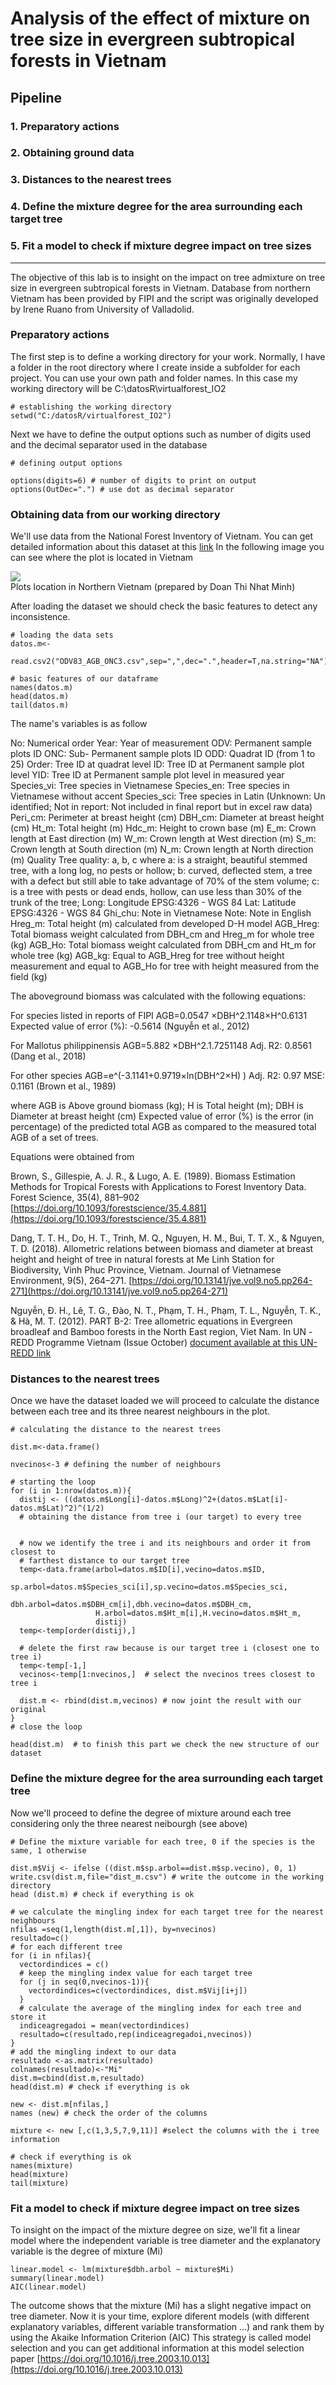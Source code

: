 # Analysis of the effect of mixture on tree size in evergreen subtropical forests in Vietnam
## Pipeline
### 1. Preparatory actions
### 2. Obtaining ground data
### 3. Distances to the nearest trees
### 4. Define the mixture degree for the area surrounding each target tree
### 5. Fit a model to check if mixture degree impact on tree sizes
---------------------
The objective of this lab is to insight on the impact on tree admixture on tree size in evergreen subtropical forests in Vietnam. Database from northern Vietnam has been provided by FIPI and the script was originally developed by Irene Ruano from University of Valladolid.

### Preparatory actions
The first step is to define a working directory for your work. Normally, I have a folder in the root directory where I create inside a subfolder for each project.
You can use your own path and folder names. In this case my working directory will be C:\datosR\virtualforest_IO2

```{r, setup, include=FALSE}
# establishing the working directory 
setwd("C:/datosR/virtualforest_IO2")
```

Next we have to define the output options such as number of digits used and the decimal separator used in the database

```{r, setup, include=FALSE}
# defining output options

options(digits=6) # number of digits to print on output 
options(OutDec=".") # use dot as decimal separator
```
### Obtaining data from our working directory
We'll use data from the National Forest Inventory of Vietnam. You can get detailed information about this dataset at this [link](https://github.com/Felipe-Bravo/VirtualForests-IO2/blob/master/EvergreenBroadleave_northernVietnam-dataDescription.md)
In the following image you can see where the plot is located in Vietnam

<img src="https://github.com/Felipe-Bravo/VirtualForests-IO2/blob/master/images/Map_3SubPSP.png" style="display: block; margin: auto;" />
Plots location in Northern Vietnam (prepared by Doan Thi Nhat Minh)

After loading the dataset we should check the basic features to detect any inconsistence.
```{r, setup, include=FALSE}
# loading the data sets 
datos.m<- 
  read.csv2("ODV83_AGB_ONC3.csv",sep=",",dec=".",header=T,na.string="NA")

# basic features of our dataframe
names(datos.m)
head(datos.m)
tail(datos.m)
```
The name's variables is as follow

No:	Numerical order
Year:	Year of measurement
ODV:	Permanent sample plots ID
ONC:	Sub- Permanent sample plots ID
ODD:	Quadrat ID (from 1 to 25)
Order:	Tree ID at quadrat level
ID:	Tree ID at Permanent sample plot level
YID:	Tree ID at Permanent sample plot level in measured year
Species_vi:	Tree species in Vietnamese
Species_en:	Tree species in Vietnamese without accent
Species_sci:	Tree species in Latin (Unknown: Un identified; Not in report: Not included in final report but in excel raw data)
Peri_cm:	Perimeter at breast height (cm)
DBH_cm:	Diameter at breast height (cm)
Ht_m:	Total height (m)
Hdc_m:	Height to crown base (m)
E_m:	Crown length at East direction (m)
W_m:	Crown length at West direction (m)
S_m:	Crown length at South direction (m)
N_m:	Crown length at North direction (m)
Quality	Tree quality: a, b, c where
  a: is a straight, beautiful stemmed tree, with a long log, no pests or hollow;
  b: curved, deflected stem, a tree with a defect but still able to take advantage of 70% of the stem volume;
  c: is a tree with pests or dead ends, hollow, can use less than 30% of the trunk of the tree;
Long:	Longitude EPSG:4326 - WGS 84
Lat:	Latitude EPSG:4326 - WGS 84
Ghi_chu:	Note in Vietnamese 
Note:	Note in English
Hreg_m:	Total height (m) calculated from developed D-H model 
AGB_Hreg:	Total biomass weight calculated from DBH_cm and Hreg_m for whole tree (kg)
AGB_Ho:	Total biomass weight calculated from DBH_cm and Ht_m for whole tree (kg)
AGB_kg:	Equal to AGB_Hreg for tree without height measurement and equal to AGB_Ho for tree with height measured from the field (kg)

The aboveground biomass was calculated with the following equations:


For species listed in reports of FIPI
AGB=0.0547 ×DBH^2.1148×H^0.6131			Expected value of error (%): -0.5614	(Nguyễn et al., 2012)

For Mallotus philippinensis 
AGB=5.882 ×DBH^2.1.7251148	Adj. R2: 0.8561			(Dang et al., 2018)

For other species
AGB=e^(-3.1141+0.9719×ln⁡(DBH^2×H) )	Adj. R2: 0.97	MSE: 0.1161		(Brown et al., 1989)

where AGB is Above ground biomass (kg); H is Total height (m); DBH is Diameter at breast height (cm)
Expected value of error (%) is the error (in percentage) of the predicted total AGB as compared to the measured total AGB of a set of trees.

Equations were obtained from

Brown, S., Gillespie, A. J. R., & Lugo, A. E. (1989). Biomass Estimation Methods for Tropical Forests with Applications to Forest Inventory Data. Forest Science, 35(4), 881–902 [https://doi.org/10.1093/forestscience/35.4.881](https://doi.org/10.1093/forestscience/35.4.881)

Dang, T. T. H., Do, H. T., Trinh, M. Q., Nguyen, H. M., Bui, T. T. X., & Nguyen, T. D. (2018). Allometric relations between biomass and diameter at breast height and height of tree in natural forests at Me Linh Station for Biodiversity, Vinh Phuc Province, Vietnam. Journal of Vietnamese Environment, 9(5), 264–271. [https://doi.org/10.13141/jve.vol9.no5.pp264-271](https://doi.org/10.13141/jve.vol9.no5.pp264-271)

Nguyễn, Đ. H., Lê, T. G., Đào, N. T., Phạm, T. H., Phạm, T. L., Nguyễn, T. K., & Hà, M. T. (2012). PART B-2: Tree allometric equations in Evergreen broadleaf and Bamboo forests in the North East region, Viet Nam. In UN -REDD Programme Vietnam (Issue October) [document available at this UN-REDD link](https://www.un-redd.org/sites/default/files/2021-10/Part%20B-2%20Tree%20allometric%20equations%20in%20Evergreen%20broadleaf%20and%20Bamboo%20forests%20in%20the%20North%20East%20region%2C%20Viet%20Nam.pdf)

### Distances to the nearest trees
Once we have the dataset loaded we will proceed to calculate the distance between each tree and its three nearest neighbours in the plot.


```{r, setup, include=FALSE}
# calculating the distance to the nearest trees

dist.m<-data.frame()

nvecinos<-3 # defining the number of neighbours

# starting the loop
for (i in 1:nrow(datos.m)){
  distij <- ((datos.m$Long[i]-datos.m$Long)^2+(datos.m$Lat[i]-datos.m$Lat)^2)^(1/2) 
  # obtaining the distance from tree i (our target) to every tree
  
  
  # now we identify the tree i and its neighbours and order it from closest to 
  # farthest distance to our target tree
  temp<-data.frame(arbol=datos.m$ID[i],vecino=datos.m$ID,
                   sp.arbol=datos.m$Species_sci[i],sp.vecino=datos.m$Species_sci,
                   dbh.arbol=datos.m$DBH_cm[i],dbh.vecino=datos.m$DBH_cm,
                   H.arbol=datos.m$Ht_m[i],H.vecino=datos.m$Ht_m,
                   distij)
  temp<-temp[order(distij),]
  
  # delete the first raw because is our target tree i (closest one to tree i)
  temp<-temp[-1,]
  vecinos<-temp[1:nvecinos,]  # select the nvecinos trees closest to tree i
  
  dist.m <- rbind(dist.m,vecinos) # now joint the result with our original
} 
# close the loop

head(dist.m)  # to finish this part we check the new structure of our dataset
```
### Define the mixture degree for the area surrounding each target tree

Now we'll proceed to define the degree of mixture around each tree considering only the three nearest neibourgh (see above)

```{r, setup, include=FALSE}
# Define the mixture variable for each tree, 0 if the species is the same, 1 otherwise

dist.m$Vij <- ifelse ((dist.m$sp.arbol==dist.m$sp.vecino), 0, 1)
write.csv(dist.m,file="dist_m.csv") # write the outcome in the working directory
head (dist.m) # check if everything is ok

# we calculate the mingling index for each target tree for the nearest neighbours
nfilas =seq(1,length(dist.m[,1]), by=nvecinos)
resultado=c()
# for each different tree
for (i in nfilas){
  vectordindices = c()
  # keep the mingling index value for each target tree
  for (j in seq(0,nvecinos-1)){
    vectordindices=c(vectordindices, dist.m$Vij[i+j])
  }
  # calculate the average of the mingling index for each tree and store it
  indiceagregadoi = mean(vectordindices)
  resultado=c(resultado,rep(indiceagregadoi,nvecinos))
}
# add the mingling indext to our data
resultado <-as.matrix(resultado)
colnames(resultado)<-"Mi"
dist.m=cbind(dist.m,resultado)
head(dist.m) # check if everything is ok

new <- dist.m[nfilas,] 
names (new) # check the order of the columns

mixture <- new [,c(1,3,5,7,9,11)] #select the columns with the i tree information

# check if everything is ok
names(mixture)
head(mixture)
tail(mixture)
```

### Fit a model to check if mixture degree impact on tree sizes

To insight on the impact of the mixture degree on size, we'll fit a linear model where the independent variable is tree diameter and the explanatory variable is the degree of mixture (Mi)

```{r, setup, include=FALSE}
linear.model <- lm(mixture$dbh.arbol ~ mixture$Mi)
summary(linear.model)
AIC(linear.model)
```
The outcome shows that the mixture (Mi) has a slight negative impact on tree diameter.
Now it is your time, explore diferent models (with different explanatory variables, different variable transformation ...) and rank them by using the Akaike Information Criterion (AIC)
This strategy is called model selection and you can get additional information at this model selection paper [https://doi.org/10.1016/j.tree.2003.10.013](https://doi.org/10.1016/j.tree.2003.10.013)
